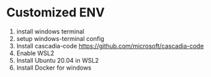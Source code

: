 # Customized ENV

1. install windows terminal
2. setup windows-terminal config
3. Install cascadia-code <https://github.com/microsoft/cascadia-code>
4. Enable WSL2
5. Install Ubuntu 20.04 in WSL2
6. Install Docker for windows

